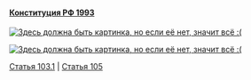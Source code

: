 #### [Конституция РФ 1993](https://lalawland.github.io/eurasia/russia/const)

[![Здесь должна быть картинка, но если её нет, значит всё :(](https://sun9-west.userapi.com/sun9-46/s/v1/ig2/Z2OnfXe5gr--fA8oEQ_b_vb7y9tFiMuNufYSbHu7lUJ96qW_FgDP5BMddfJtzmZybODH6vGmjE3pWN3eivclfbNQ.jpg?size=1280x720&quality=95&type=album)](https://sun9-west.userapi.com/sun9-46/s/v1/ig2/Z2OnfXe5gr--fA8oEQ_b_vb7y9tFiMuNufYSbHu7lUJ96qW_FgDP5BMddfJtzmZybODH6vGmjE3pWN3eivclfbNQ.jpg?size=1280x720&quality=95&type=album)

[![Здесь должна быть картинка, но если её нет, значит всё :(](https://sun9-west.userapi.com/sun9-45/s/v1/ig2/_AjyjwA4l908sFk6vsGb5aZIONnIowsNN4tb--kogaitzgQcavqkeGYKwIQodAod3RcirQBw82KUqQeoIYdRWCao.jpg?size=1280x720&quality=95&type=album)](https://sun9-west.userapi.com/sun9-45/s/v1/ig2/_AjyjwA4l908sFk6vsGb5aZIONnIowsNN4tb--kogaitzgQcavqkeGYKwIQodAod3RcirQBw82KUqQeoIYdRWCao.jpg?size=1280x720&quality=95&type=album)

[Статья 103.1](https://lalawland.github.io/eurasia/russia/const/art103.1) | [Статья 105](https://lalawland.github.io/eurasia/russia/const/art105)
